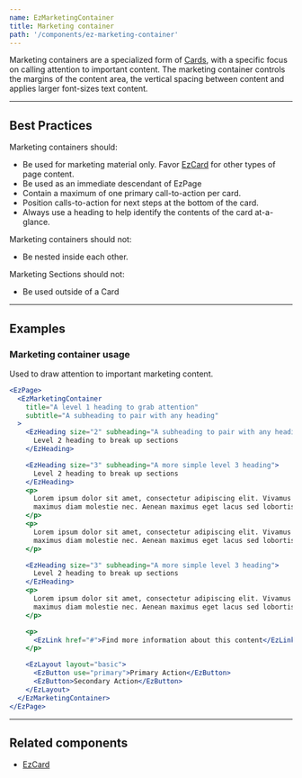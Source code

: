 ```yaml
---
name: EzMarketingContainer
title: Marketing container
path: '/components/ez-marketing-container'
---
```


Marketing containers are a specialized form of [Cards](/components/ez-card), with a specific focus on calling attention to important content. The marketing container controls the margins of the content area, the vertical spacing between content and applies larger font-sizes text content.

---

## Best Practices

Marketing containers should:

- Be used for marketing material only. Favor [EzCard](/components/ez-card) for other types of page content.
- Be used as an immediate descendant of EzPage
- Contain a maximum of one primary call-to-action per card.
- Position calls-to-action for next steps at the bottom of the card.
- Always use a heading to help identify the contents of the card at-a-glance.

Marketing containers should not:

- Be nested inside each other.

Marketing Sections should not:

- Be used outside of a Card

---

## Examples

### Marketing container usage

Used to draw attention to important marketing content.

```jsx
<EzPage>
  <EzMarketingContainer
    title="A level 1 heading to grab attention"
    subtitle="A subheading to pair with any heading"
  >
    <EzHeading size="2" subheading="A subheading to pair with any heading">
      Level 2 heading to break up sections
    </EzHeading>

    <EzHeading size="3" subheading="A more simple level 3 heading">
      Level 2 heading to break up sections
    </EzHeading>
    <p>
      Lorem ipsum dolor sit amet, consectetur adipiscing elit. Vivamus ultrices finibus purus, in
      maximus diam molestie nec. Aenean maximus eget lacus sed lobortis.
    </p>
    <p>
      Lorem ipsum dolor sit amet, consectetur adipiscing elit. Vivamus ultrices finibus purus, in
      maximus diam molestie nec. Aenean maximus eget lacus sed lobortis.
    </p>

    <EzHeading size="3" subheading="A more simple level 3 heading">
      Level 2 heading to break up sections
    </EzHeading>
    <p>
      Lorem ipsum dolor sit amet, consectetur adipiscing elit. Vivamus ultrices finibus purus, in
      maximus diam molestie nec. Aenean maximus eget lacus sed lobortis.
    </p>

    <p>
      <EzLink href="#">Find more information about this content</EzLink>
    </p>

    <EzLayout layout="basic">
      <EzButton use="primary">Primary Action</EzButton>
      <EzButton>Secondary Action</EzButton>
    </EzLayout>
  </EzMarketingContainer>
</EzPage>
```

---

## Related components

- [EzCard](/components/ez-card)
